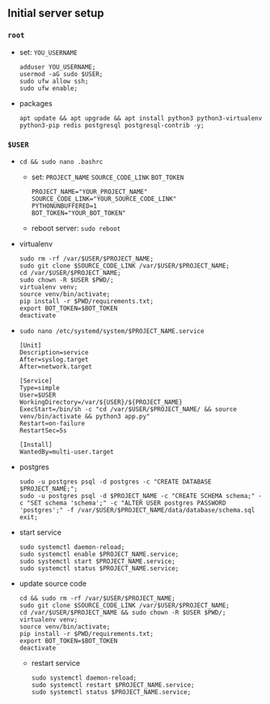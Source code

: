## Initial server setup

### `root`

- set: `YOU_USERNAME`

    ```
    adduser YOU_USERNAME;
    usermod -aG sudo $USER;
    sudo ufw allow ssh;
    sudo ufw enable;
    ```
    
- packages

    ```
    apt update && apt upgrade && apt install python3 python3-virtualenv python3-pip redis postgresql postgresql-contrib -y;
    ```

### `$USER`

- `cd && sudo nano .bashrc`

    - set: `PROJECT_NAME` `SOURCE_CODE_LINK` `BOT_TOKEN`
    
        ```
        PROJECT_NAME="YOUR_PROJECT_NAME"
        SOURCE_CODE_LINK="YOUR_SOURCE_CODE_LINK"
        PYTHONUNBUFFERED=1
        BOT_TOKEN="YOUR_BOT_TOKEN"
        ```
    - reboot server: `sudo reboot`
    
- virtualenv

    ```
    sudo rm -rf /var/$USER/$PROJECT_NAME;
    sudo git clone $SOURCE_CODE_LINK /var/$USER/$PROJECT_NAME;
    cd /var/$USER/$PROJECT_NAME;
    sudo chown -R $USER $PWD/;
    virtualenv venv;
    source venv/bin/activate;
    pip install -r $PWD/requirements.txt;
    export BOT_TOKEN=$BOT_TOKEN
    deactivate
    ```
    
- `sudo nano /etc/systemd/system/$PROJECT_NAME.service`

    ```
    [Unit]
    Description=service
    After=syslog.target
    After=network.target

    [Service]
    Type=simple
    User=$USER
    WorkingDirectory=/var/${USER}/${PROJECT_NAME}
    ExecStart=/bin/sh -c "cd /var/$USER/$PROJECT_NAME/ && source venv/bin/activate && python3 app.py"
    Restart=on-failure
    RestartSec=5s

    [Install]
    WantedBy=multi-user.target
    ```
    
- postgres

    ```
    sudo -u postgres psql -d postgres -c "CREATE DATABASE $PROJECT_NAME;";
    sudo -u postgres psql -d $PROJECT_NAME -c "CREATE SCHEMA schema;" -c "SET schema 'schema';" -c "ALTER USER postgres PASSWORD 'postgres';" -f /var/$USER/$PROJECT_NAME/data/database/schema.sql
    exit;
    ```

- start service

    ```
    sudo systemctl daemon-reload;
    sudo systemctl enable $PROJECT_NAME.service;
    sudo systemctl start $PROJECT_NAME.service;
    sudo systemctl status $PROJECT_NAME.service;
    ```

- update source code

    ```
    cd && sudo rm -rf /var/$USER/$PROJECT_NAME;
    sudo git clone $SOURCE_CODE_LINK /var/$USER/$PROJECT_NAME;
    cd /var/$USER/$PROJECT_NAME && sudo chown -R $USER $PWD/;
    virtualenv venv;
    source venv/bin/activate;
    pip install -r $PWD/requirements.txt;
    export BOT_TOKEN=$BOT_TOKEN
    deactivate
    ```
    
    - restart service
    
        ```
        sudo systemctl daemon-reload;
        sudo systemctl restart $PROJECT_NAME.service;
        sudo systemctl status $PROJECT_NAME.service;
        ```